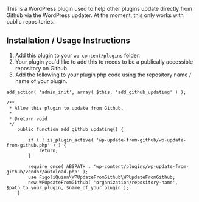 This is a WordPress plugin used to help other plugins update directly from Github via the WordPress updater. At the moment, this only works with public repositories.

## Installation / Usage Instructions

1. Add this plugin to your `wp-content/plugins` folder.
2. Your plugin you'd like to add this to needs to be a publically accessible repository on Github.
3. Add the following to your plugin php code using the repository name / name of your plugin.

```
add_action( 'admin_init', array( $this, 'add_github_updating' ) );

/**
 * Allow this plugin to update from Github.
 *
 * @return void
 */
    public function add_github_updating() {

	    if ( ! is_plugin_active( 'wp-update-from-github/wp-update-from-github.php' ) ) {
			return;
		}

        require_once( ABSPATH . 'wp-content/plugins/wp-update-from-github/vendor/autoload.php' );
        use FigoliQuinn\WPUpdateFromGithub\WPUpdateFromGithub;
        new WPUpdateFromGithub( 'organization/repository-name', $path_to_your_plugin, $name_of_your_plugin );
	}
```
